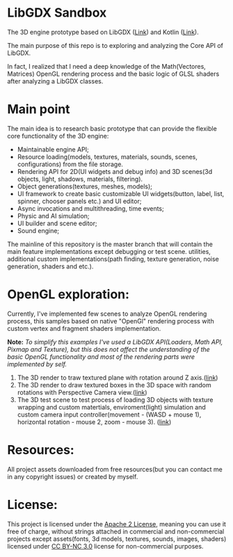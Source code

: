 # LibGDX Sandbox

The 3D engine prototype based on LibGDX ([Link](https://https://libgdx.badlogicgames.com)) and Kotlin ([Link](https://https://kotlinlang.org)).

The main purpose of this repo is to exploring and analyzing the Core API of LibGDX.

In fact, I realized that I need a deep knowledge of the Math(Vectores, Matrices) OpenGL 
rendering process and the basic logic of GLSL shaders after analyzing a LibGDX classes.

# Main point
The main idea is to research basic prototype that can provide the flexible core functionality of the 3D engine:

* Maintainable engine API;
* Resource loading(models, textures, materials, sounds, scenes, configurations) from the file storage.
* Rendering API for 2D(UI widgets and debug info) and 3D scenes(3d objects, light, shadows, materials, filtering).
* Object generations(textures, meshes, models);
* UI framework to create basic customizable UI widgets(button, label, list, spinner, chooser panels etc.) and UI editor;
* Async invocations and multithreading, time events;
* Physic and AI simulation;
* UI builder and scene editor;
* Sound engine;

The mainline of this repository is the master branch that will contain the main feature implementations except debugging or test scene.
utilities, additional custom implementations(path finding, texture generation, noise generation, shaders and etc.).

# OpenGL exploration:
Currently, I've implemented few scenes to analyze OpenGL rendering process, 
this samples based on native "OpenGl" rendering process with custom vertex and fragment shaders implementation.

**Note:**
*To simplify this examples I've used a LibGDX API(Loaders, Math API, Pixmap and Texture), 
but this does not affect the understanding of the basic OpenGL functionality and most of the rendering parts were implemented by self.*

1. The 3D render to traw textured plane with rotation around Z axis.([link](https://github.com/Dmytro-Pashko/GdxSandbox/blob/feature/gltest/core/src/com/dpashko/sandbox/scene/plane3d/Plane3dScene.kt))
2. The 3D render to draw textured boxes in the 3D space with random rotations with Perspective Camera view.([link](https://github.com/Dmytro-Pashko/GdxSandbox/blob/feature/gltest/core/src/com/dpashko/sandbox/scene/box3d/Box3dScene.kt))
3. The 3D test scene to test process of loading 3D objects with texture wrapping and custom matertials, enviroment(light) simulation and  custom camera input controller(movement - (WASD + mouse 1), horizontal rotation - mouse 2, zoom - mouse 3). ([link](https://github.com/Dmytro-Pashko/GdxSandbox/blob/feature/gltest/core/src/com/dpashko/sandbox/scene/model3d/Model3dScene.kt))

# Resources:
All project assets downloaded from free resources(but you can contact me in any copyright issues) or created by myself.

# License:
This project is licensed under the [Apache 2 License](http://www.apache.org/licenses/LICENSE-2.0.html), meaning you can use it free of charge, without strings attached in commercial and non-commercial projects except assets(fonts, 3d models, textures, sounds, images, shaders) licensed under [CC BY-NC 3.0](https://creativecommons.org/licenses/by-nc-sa/3.0/) license for non-commercial purposes.

